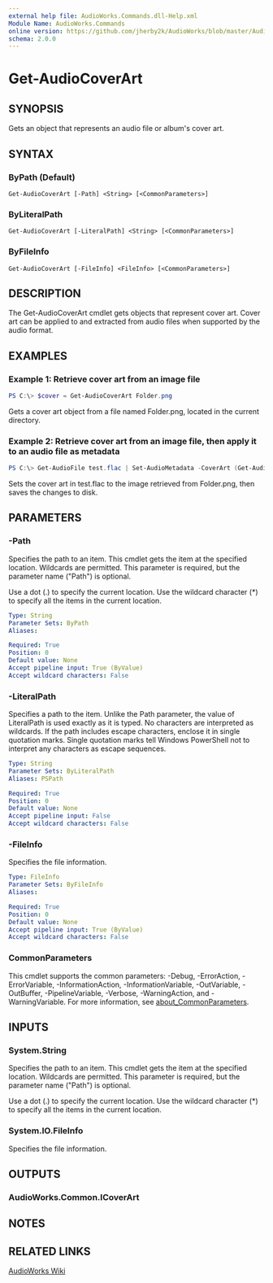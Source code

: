 ```yaml
---
external help file: AudioWorks.Commands.dll-Help.xml
Module Name: AudioWorks.Commands
online version: https://github.com/jherby2k/AudioWorks/blob/master/AudioWorks/src/AudioWorks.Commands/docs/Get-AudioCoverArt.md
schema: 2.0.0
---
```


# Get-AudioCoverArt

## SYNOPSIS
Gets an object that represents an audio file or album's cover art.

## SYNTAX

### ByPath (Default)
```
Get-AudioCoverArt [-Path] <String> [<CommonParameters>]
```

### ByLiteralPath
```
Get-AudioCoverArt [-LiteralPath] <String> [<CommonParameters>]
```

### ByFileInfo
```
Get-AudioCoverArt [-FileInfo] <FileInfo> [<CommonParameters>]
```

## DESCRIPTION
The Get-AudioCoverArt cmdlet gets objects that represent cover art. Cover art can be applied to and extracted from audio files when supported by the audio format.

## EXAMPLES

### Example 1: Retrieve cover art from an image file
```powershell
PS C:\> $cover = Get-AudioCoverArt Folder.png
```

Gets a cover art object from a file named Folder.png, located in the current directory.

### Example 2: Retrieve cover art from an image file, then apply it to an audio file as metadata
```powershell
PS C:\> Get-AudioFile test.flac | Set-AudioMetadata -CoverArt (Get-AudioCoverArt Folder.png) -PassThru | Save-AudioMetadata
```

Sets the cover art in test.flac to the image retrieved from Folder.png, then saves the changes to disk.

## PARAMETERS

### -Path
Specifies the path to an item.
This cmdlet gets the item at the specified location.
Wildcards are permitted.
This parameter is required, but the parameter name ("Path") is optional.

Use a dot (.) to specify the current location.
Use the wildcard character (*) to specify all the items in the current location.

```yaml
Type: String
Parameter Sets: ByPath
Aliases:

Required: True
Position: 0
Default value: None
Accept pipeline input: True (ByValue)
Accept wildcard characters: False
```

### -LiteralPath
Specifies a path to the item.
Unlike the Path parameter, the value of LiteralPath is used exactly as it is typed.
No characters are interpreted as wildcards.
If the path includes escape characters, enclose it in single quotation marks.
Single quotation marks tell Windows PowerShell not to interpret any characters as escape sequences.

```yaml
Type: String
Parameter Sets: ByLiteralPath
Aliases: PSPath

Required: True
Position: 0
Default value: None
Accept pipeline input: False
Accept wildcard characters: False
```

### -FileInfo
Specifies the file information.

```yaml
Type: FileInfo
Parameter Sets: ByFileInfo
Aliases:

Required: True
Position: 0
Default value: None
Accept pipeline input: True (ByValue)
Accept wildcard characters: False
```

### CommonParameters
This cmdlet supports the common parameters: -Debug, -ErrorAction, -ErrorVariable, -InformationAction, -InformationVariable, -OutVariable, -OutBuffer, -PipelineVariable, -Verbose, -WarningAction, and -WarningVariable. For more information, see [about_CommonParameters](http://go.microsoft.com/fwlink/?LinkID=113216).

## INPUTS

### System.String
Specifies the path to an item.
This cmdlet gets the item at the specified location.
Wildcards are permitted.
This parameter is required, but the parameter name ("Path") is optional.

Use a dot (.) to specify the current location.
Use the wildcard character (*) to specify all the items in the current location.

### System.IO.FileInfo
Specifies the file information.

## OUTPUTS

### AudioWorks.Common.ICoverArt
## NOTES

## RELATED LINKS

[AudioWorks Wiki](https://github.com/jherby2k/AudioWorks/wiki)
